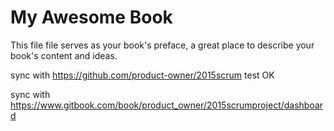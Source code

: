 My Awesome Book
=======

This file file serves as your book's preface, a great place to describe your book's content and ideas.

sync with  https://github.com/product-owner/2015scrum test OK

sync with https://www.gitbook.com/book/product_owner/2015scrumproject/dashboard
